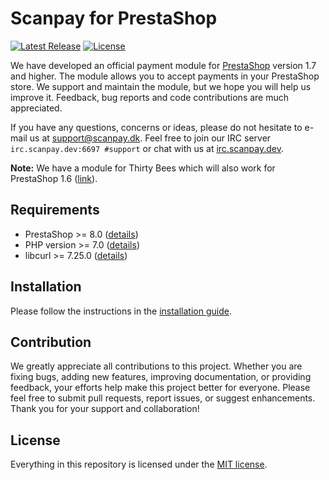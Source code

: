 # Scanpay for PrestaShop

[![Latest Release](https://img.shields.io/github/v/release/scanpay/prestashop-scanpay?cacheSeconds=600)](https://github.com/scanpay/prestashop-scanpay/releases)
[![License](https://img.shields.io/github/license/scanpay/prestashop-scanpay?cacheSeconds=60000)](./LICENSE)

We have developed an official payment module for [PrestaShop](https://www.prestashop.com/) version 1.7 and higher. The module allows you to accept payments in your PrestaShop store. We support and maintain the module, but we hope you will help us improve it. Feedback, bug reports and code contributions are much appreciated.

If you have any questions, concerns or ideas, please do not hesitate to e-mail us at [support@scanpay.dk](mailto:support@scanpay.dk). Feel free to join our IRC server `irc.scanpay.dev:6697 #support` or chat with us at [irc.scanpay.dev](https://irc.scanpay.dev).

**Note:** We have a module for Thirty Bees which will also work for PrestaShop 1.6 ([link](https://github.com/scanpay/thirty-bees-scanpay)).

## Requirements

- PrestaShop >= 8.0 ([details](./docs/requirements.md#prestashop-compatibility-table))
- PHP version >= 7.0 ([details](./docs/requirements.md#php-compatibility-table))
- libcurl >= 7.25.0 ([details](./docs/requirements.md#libcurl-compatibility-table))

## Installation

Please follow the instructions in the [installation guide](./docs/installation.md).

## Contribution

We greatly appreciate all contributions to this project. Whether you are fixing bugs, adding new features, improving documentation, or providing feedback, your efforts help make this project better for everyone. Please feel free to submit pull requests, report issues, or suggest enhancements. Thank you for your support and collaboration!

## License

Everything in this repository is licensed under the [MIT license](LICENSE).
